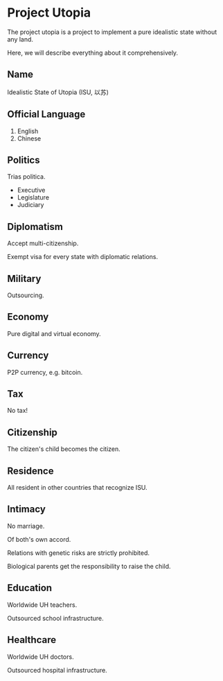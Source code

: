 Project Utopia
=================
The project utopia is a project to implement a pure idealistic state without any land.

Here, we will describe everything about it comprehensively.

Name
-----------------
Idealistic State of Utopia (ISU, 以苏)

Official Language
-----------------
  1. English
  1. Chinese

Politics
------------------
Trias politica.

  * Executive
  * Legislature
  * Judiciary

Diplomatism
-----------------
Accept multi-citizenship.

Exempt visa for every state with diplomatic relations.

Military
-----------------
Outsourcing.

Economy
-----------------
Pure digital and virtual economy.

Currency
-----------------
P2P currency, e.g. bitcoin.

Tax
-----------------
No tax!

Citizenship
-----------------
The citizen's child becomes the citizen.

Residence
-----------------
All resident in other countries that recognize ISU.

Intimacy
-----------------
No marriage.

Of both's own accord.

Relations with genetic risks are strictly prohibited.

Biological parents get the responsibility to raise the child.

Education
-----------------
Worldwide UH teachers.

Outsourced school infrastructure.

Healthcare
-----------------
Worldwide UH doctors.

Outsourced hospital infrastructure.

